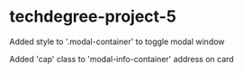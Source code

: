 # techdegree-project-5

Added style to '.modal-container' to toggle modal window

Added 'cap' class to 'modal-info-container' address on card